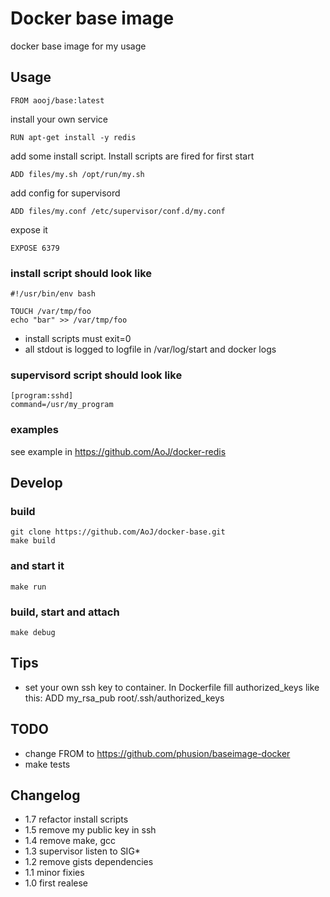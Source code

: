 # Docker base image

docker base image for my usage


## Usage

    FROM aooj/base:latest

install your own service

    RUN apt-get install -y redis
    
add some install script. Install scripts are fired for first start

    ADD files/my.sh /opt/run/my.sh
    
add config for supervisord

    ADD files/my.conf /etc/supervisor/conf.d/my.conf

expose it

    EXPOSE 6379


### install script should look like

    #!/usr/bin/env bash
    
    TOUCH /var/tmp/foo
    echo "bar" >> /var/tmp/foo
    
- install scripts must exit=0
- all stdout is logged to logfile in /var/log/start and docker logs


### supervisord script should look like

    [program:sshd]
    command=/usr/my_program
    
### examples
see example in https://github.com/AoJ/docker-redis

## Develop


### build
    git clone https://github.com/AoJ/docker-base.git
    make build
    
### and start it
    make run

### build, start and attach
    make debug

## Tips
- set your own ssh key to container. In Dockerfile fill authorized_keys like this:
    ADD my_rsa_pub root/.ssh/authorized_keys

    
## TODO
- change FROM to https://github.com/phusion/baseimage-docker
- make tests


## Changelog
- 1.7 refactor install scripts
- 1.5 remove my public key in ssh
- 1.4 remove make, gcc
- 1.3 supervisor listen to SIG*
- 1.2 remove gists dependencies
- 1.1 minor fixies
- 1.0 first realese
